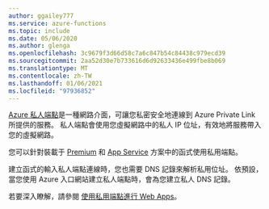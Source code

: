 ```yaml
---
author: ggailey777
ms.service: azure-functions
ms.topic: include
ms.date: 05/06/2020
ms.author: glenga
ms.openlocfilehash: 3c9679f3d66d58c7a6c847b54c84438c979ecd39
ms.sourcegitcommit: 2aa52d30e7b733616d6d92633436e499fbe8b069
ms.translationtype: MT
ms.contentlocale: zh-TW
ms.lasthandoff: 01/06/2021
ms.locfileid: "97936852"
---
```

[Azure 私人端點](../articles/private-link/private-endpoint-overview.md)是一種網路介面，可讓您私密安全地連線到 Azure Private Link 所提供的服務。  私人端點會使用您虛擬網路中的私人 IP 位址，有效地將服務帶入您的虛擬網路。

您可以針對裝載于 [Premium](../articles/azure-functions/functions-premium-plan.md) 和 [App Service](../articles/azure-functions/dedicated-plan.md) 方案中的函式使用私用端點。

建立函式的輸入私人端點連線時，您也需要 DNS 記錄來解析私用位址。  依預設，當您使用 Azure 入口網站建立私人端點時，會為您建立私人 DNS 記錄。

若要深入瞭解，請參閱 [使用私用端點進行 Web Apps](../articles/app-service/networking/private-endpoint.md)。